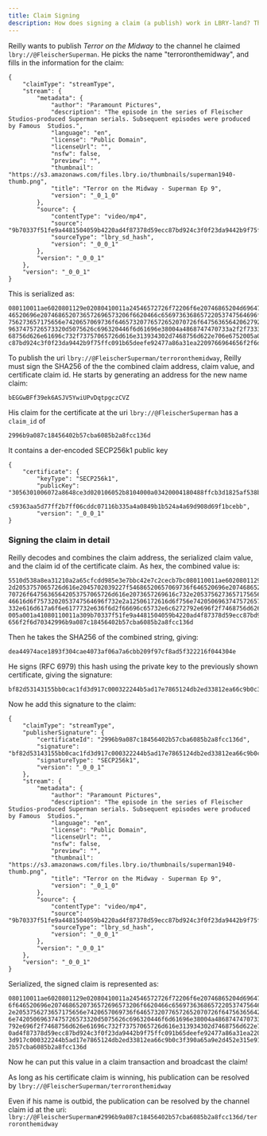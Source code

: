 ```yaml
---
title: Claim Signing
description: How does signing a claim (a publish) work in LBRY-land? This page explains in great detail. Seriously great detail. The greatest detail anyone has ever seen!
---
```


Reilly wants to publish _Terror on the Midway_ to the channel he claimed `lbry://@FleischerSuperman`. He picks the name "terroronthemidway", and fills in the information for the claim:

    {
        "claimType": "streamType",
        "stream": {
            "metadata": {
                "author": "Paramount Pictures",
                "description": "The episode in the series of Fleischer Studios-produced Superman serials. Subsequent episodes were produced by Famous  Studios.",
                "language": "en",
                "license": "Public Domain",
                "licenseUrl": "",
                "nsfw": false,
                "preview": "",
                "thumbnail": "https://s3.amazonaws.com/files.lbry.io/thumbnails/superman1940-thumb.png",
                "title": "Terror on the Midway - Superman Ep 9",
                "version": "_0_1_0"
            },
            "source": {
                "contentType": "video/mp4",
                "source": "9b70337f51fe9a4481504059b4220ad4f87378d59ecc87bd924c3f0f23da9442b9f75ffc091b65deefe92477a86a31ea",
                "sourceType": "lbry_sd_hash",
                "version": "_0_0_1"
            },
            "version": "_0_0_1"
        },
        "version": "_0_0_1"
    }

This is serialized as:

    080110011ae6020801129e02080410011a24546572726f72206f6e20746865204d6964776179202d2053757065726d616e2045702039227f54686520657069736f6
    46520696e2074686520736572696573206f6620466c656973636865722053747564696f732d70726f64756365642053757065726d616e2073657269616c732e2053
    756273657175656e7420657069736f64657320776572652070726f64756365642062792046616d6f7573202053747564696f732e2a12506172616d6f756e7420506
    9637475726573320d5075626c696320446f6d61696e38004a4868747470733a2f2f73332e616d617a6f6e6177732e636f6d2f66696c65732e6c6272792e696f2f74
    68756d626e61696c732f73757065726d616e313934302d7468756d622e706e6752005a001a41080110011a309b70337f51fe9a4481504059b4220ad4f87378d59ec
    c87bd924c3f0f23da9442b9f75ffc091b65deefe92477a86a31ea2209766964656f2f6d7034

To publish the uri `lbry://@FleischerSuperman/terroronthemidway`, Reilly must sign the SHA256 of the the combined claim address, claim value, and certificate claim id.
He starts by generating an address for the new name claim:

    bEGGwBFf39ek6ASJV5YwiUPvDqtpgczCVZ

His claim for the certificate at the uri `lbry://@FleischerSuperman` has a `claim_id` of

    2996b9a087c18456402b57cba6085b2a8fcc136d

It contains a der-encoded SECP256k1 public key

    {
        "certificate": {
            "keyType": "SECP256k1",
            "publicKey": "3056301006072a8648ce3d020106052b8104000a03420004180488ffcb3d1825af538b0b952f0eba6933faa6d8229609ac0aeadfdbcf49
                          c59363aa5d77ff2b7ff06cddc07116b335a4a0849b1b524a4a69d908d69f1bcebb",
            "version": "_0_0_1"
    }

### Signing the claim in detail

Reilly decodes and combines the claim address, the serialized claim value, and the claim id of
 the certificate claim. As hex, the combined value is:

    5510d538a8ea31210a2a65cfcdd985e3e7bbc42e7c2cecb7bc080110011ae6020801129e02080410011a24546572726f72206f6e20746865204d696477617920
    2d2053757065726d616e2045702039227f54686520657069736f646520696e2074686520736572696573206f6620466c656973636865722053747564696f732d
    70726f64756365642053757065726d616e2073657269616c732e2053756273657175656e7420657069736f64657320776572652070726f647563656420627920
    46616d6f7573202053747564696f732e2a12506172616d6f756e74205069637475726573320d5075626c696320446f6d61696e38004a4868747470733a2f2f73
    332e616d617a6f6e6177732e636f6d2f66696c65732e6c6272792e696f2f7468756d626e61696c732f73757065726d616e313934302d7468756d622e706e6752
    005a001a41080110011a309b70337f51fe9a4481504059b4220ad4f87378d59ecc87bd924c3f0f23da9442b9f75ffc091b65deefe92477a86a31ea2209766964
    656f2f6d70342996b9a087c18456402b57cba6085b2a8fcc136d

Then he takes the SHA256 of the combined string, giving:

    dea44974ace1893f304cae4073af06a7a6cbb209f97cf8ad5f322216f044304e

He signs (RFC 6979) this hash using the private key to the previously shown certificate, giving the signature:

    bf82d53143155bb0cac1fd3d917c000322244b5ad17e7865124db2ed33812ea66c9b0c3f390a65a9e2d452e315e91ae695642847d88e90348ef3c1fa283a36a8

Now he add this signature to the claim:

    {
        "claimType": "streamType",
        "publisherSignature": {
            "certificateId": "2996b9a087c18456402b57cba6085b2a8fcc136d",
            "signature": "bf82d53143155bb0cac1fd3d917c000322244b5ad17e7865124db2ed33812ea66c9b0c3f390a65a9e2d452e315e91ae695642847d88e90348ef3c1fa283a36a8",
            "signatureType": "SECP256k1",
            "version": "_0_0_1"
        },
        "stream": {
            "metadata": {
                "author": "Paramount Pictures",
                "description": "The episode in the series of Fleischer Studios-produced Superman serials. Subsequent episodes were produced by Famous  Studios.",
                "language": "en",
                "license": "Public Domain",
                "licenseUrl": "",
                "nsfw": false,
                "preview": "",
                "thumbnail": "https://s3.amazonaws.com/files.lbry.io/thumbnails/superman1940-thumb.png",
                "title": "Terror on the Midway - Superman Ep 9",
                "version": "_0_1_0"
            },
            "source": {
                "contentType": "video/mp4",
                "source": "9b70337f51fe9a4481504059b4220ad4f87378d59ecc87bd924c3f0f23da9442b9f75ffc091b65deefe92477a86a31ea",
                "sourceType": "lbry_sd_hash",
                "version": "_0_0_1"
            },
            "version": "_0_0_1"
        },
        "version": "_0_0_1"
    }

Serialized, the signed claim is represented as:

    080110011ae6020801129e02080410011a24546572726f72206f6e20746865204d6964776179202d2053757065726d616e2045702039227f5468652065706973
    6f646520696e2074686520736572696573206f6620466c656973636865722053747564696f732d70726f64756365642053757065726d616e2073657269616c73
    2e2053756273657175656e7420657069736f64657320776572652070726f64756365642062792046616d6f7573202053747564696f732e2a12506172616d6f75
    6e74205069637475726573320d5075626c696320446f6d61696e38004a4868747470733a2f2f73332e616d617a6f6e6177732e636f6d2f66696c65732e6c6272
    792e696f2f7468756d626e61696c732f73757065726d616e313934302d7468756d622e706e6752005a001a41080110011a309b70337f51fe9a4481504059b422
    0ad4f87378d59ecc87bd924c3f0f23da9442b9f75ffc091b65deefe92477a86a31ea2209766964656f2f6d70342a5c080110031a40bf82d53143155bb0cac1fd
    3d917c000322244b5ad17e7865124db2ed33812ea66c9b0c3f390a65a9e2d452e315e91ae695642847d88e90348ef3c1fa283a36a822142996b9a087c1845640
    2b57cba6085b2a8fcc136d

Now he can put this value in a claim transaction and broadcast the claim!

As long as his certificate claim is winning, his publication can be resolved by `lbry://@FleischerSuperman/terroronthemidway`

Even if his name is outbid, the publication can be resolved by the channel claim id at the uri: `lbry://@FleischerSuperman#2996b9a087c18456402b57cba6085b2a8fcc136d/terroronthemidway`
